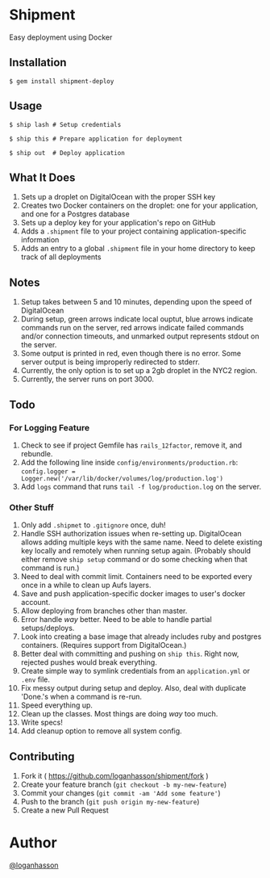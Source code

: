 # Shipment

Easy deployment using Docker

## Installation

    $ gem install shipment-deploy

## Usage

    $ ship lash # Setup credentials

    $ ship this # Prepare application for deployment

    $ ship out  # Deploy application

## What It Does

1. Sets up a droplet on DigitalOcean with the proper SSH key
2. Creates two Docker containers on the droplet: one for your
   application, and one for a Postgres database
3. Sets up a deploy key for your application's repo on GitHub
4. Adds a `.shipment` file to your project containing
   application-specific information
5. Adds an entry to a global `.shipment` file in your home directory to
   keep track of all deployments

## Notes

1. Setup takes between 5 and 10 minutes, depending upon the speed of
   DigitalOcean
2. During setup, green arrows indicate local ouptut, blue arrows
   indicate commands run on the server, red arrows indicate failed
commands and/or connection timeouts, and unmarked output represents
stdout on the server.
3. Some output is printed in red, even though there is no error. Some
   server output is being improperly redirected to stderr.
4. Currently, the only option is to set up a 2gb droplet in the NYC2
   region.
5. Currently, the server runs on port 3000.

## Todo

### For Logging Feature

1. Check to see if project Gemfile has `rails_12factor`, remove it, and
   rebundle.
2. Add the following line inside `config/environments/production.rb`: `config.logger = Logger.new('/var/lib/docker/volumes/log/production.log')`
3. Add `logs` command that runs `tail -f log/production.log` on the
   server.

### Other Stuff

1. Only add `.shipmet` to `.gitignore` once, duh!
2. Handle SSH authorization issues when re-setting up. DigitalOcean
   allows adding multiple keys with the same name. Need to delete
existing key locally and remotely when running setup again. (Probably
should either remove `ship setup` command or do some checking when that
command is run.)
3. Need to deal with commit limit. Containers need to be exported every
   once in a while to clean up Aufs layers.
4. Save and push application-specific docker images to user's docker
   account.
5. Allow deploying from branches other than master.
6. Error handle *way* better. Need to be able to handle partial
   setups/deploys.
7. Look into creating a base image that already includes ruby and
   postgres containers. (Requires support from DigitalOcean.)
8. Better deal with committing and pushing on `ship this`. Right now,
   rejected pushes would break everything.
9. Create simple way to symlink credentials from an `application.yml` or
   `.env` file.
10. Fix messy output during setup and deploy. Also, deal with duplicate
   'Done.'s when a command is re-run.
11. Speed everything up.
12. Clean up the classes. Most things are doing *way* too much.
13. Write specs!
14. Add cleanup option to remove all system config.

## Contributing

1. Fork it ( https://github.com/loganhasson/shipment/fork )
2. Create your feature branch (`git checkout -b my-new-feature`)
3. Commit your changes (`git commit -am 'Add some feature'`)
4. Push to the branch (`git push origin my-new-feature`)
5. Create a new Pull Request

# Author

[@loganhasson](http://twitter.com/loganhasson)

